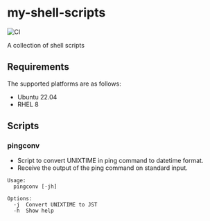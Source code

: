 # my-shell-scripts

![CI](https://github.com/tatsuto-iijima/my-shell-scripts/actions/workflows/test.yml/badge.svg)

A collection of shell scripts

## Requirements

The supported platforms are as follows:
- Ubuntu 22.04
- RHEL 8

## Scripts

### pingconv

- Script to convert UNIXTIME in ping command to datetime format.
- Receive the output of the ping command on standard input.

```
Usage:
  pingconv [-jh]

Options:
  -j  Convert UNIXTIME to JST
  -h  Show help
```